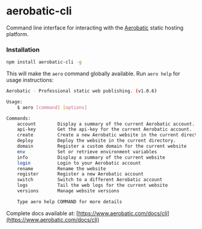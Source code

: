 # aerobatic-cli

Command line interface for interacting with the [Aerobatic](https://www.aerobatic.com) static hosting platform.

### Installation

```sh
npm install aerobatic-cli -g
```

This will make the `aero` command globally available. Run `aero help` for usage instructions:

```sh
Aerobatic - Professional static web publishing. (v1.0.6)

Usage:
    $ aero [command] [options]

Commands:
    account        Display a summary of the current Aerobatic account.
    api-key        Get the api-key for the current Aerobatic account.
    create         Create a new Aerobatic website in the current directory
    deploy         Deploy the website in the current directory.
    domain         Register a custom domain for the current website
    env            Set or retrieve environment variables
    info           Display a summary of the current website
    login          Login to your Aerobatic account
    rename         Rename the website
    register       Register a new Aerobatic account
    switch         Switch to a different Aerobatic account
    logs           Tail the web logs for the current website
    versions       Manage website versions

    Type aero help COMMAND for more details
```

Complete docs available at: [https://www.aerobatic.com/docs/cli](https://www.aerobatic.com/docs/cli)
